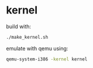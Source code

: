 # kernel

build with:
```bash
./make_kernel.sh
```

emulate with qemu using:
```bash
qemu-system-i386 -kernel kernel
```
